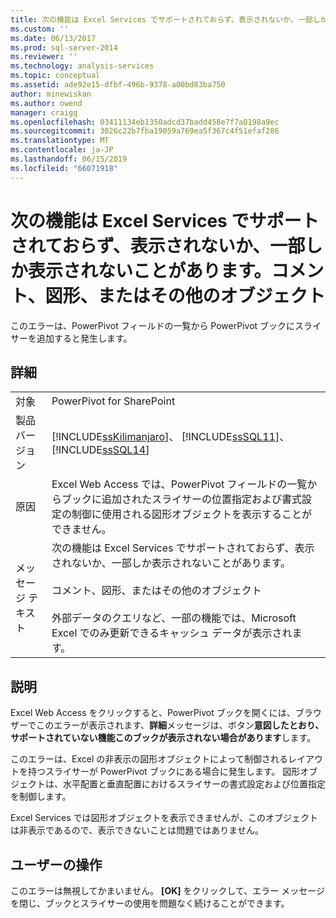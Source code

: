 ```yaml
---
title: 次の機能は Excel Services でサポートされておらず、表示されないか、一部しか表示されないことがあります。コメント、図形、またはその他のオブジェクト |Microsoft Docs
ms.custom: ''
ms.date: 06/13/2017
ms.prod: sql-server-2014
ms.reviewer: ''
ms.technology: analysis-services
ms.topic: conceptual
ms.assetid: ade92e15-dfbf-496b-9378-a00bd83ba750
author: minewiskan
ms.author: owend
manager: craigg
ms.openlocfilehash: 03411134eb1350adcd37badd458e7f7a0198a9ec
ms.sourcegitcommit: 3026c22b7fba19059a769ea5f367c4f51efaf286
ms.translationtype: MT
ms.contentlocale: ja-JP
ms.lasthandoff: 06/15/2019
ms.locfileid: "66071918"
---
```

# <a name="the-following-features-are-not-supported-by-excel-services-and-may-not-display-or-may-display-only-partially-comments-shapes-or-other-objects"></a>次の機能は Excel Services でサポートされておらず、表示されないか、一部しか表示されないことがあります。コメント、図形、またはその他のオブジェクト
  このエラーは、PowerPivot フィールドの一覧から PowerPivot ブックにスライサーを追加すると発生します。  
  
## <a name="details"></a>詳細  
  
|||  
|-|-|  
|対象|PowerPivot for SharePoint|  
|製品バージョン|[!INCLUDE[ssKilimanjaro](../../includes/sskilimanjaro-md.md)]、 [!INCLUDE[ssSQL11](../../includes/sssql11-md.md)]、 [!INCLUDE[ssSQL14](../../includes/sssql14-md.md)]|  
|原因|Excel Web Access では、PowerPivot フィールドの一覧からブックに追加されたスライサーの位置指定および書式設定の制御に使用される図形オブジェクトを表示することができません。|  
|メッセージ テキスト|次の機能は Excel Services でサポートされておらず、表示されないか、一部しか表示されないことがあります。<br /><br /> コメント、図形、またはその他のオブジェクト<br /><br /> 外部データのクエリなど、一部の機能では、Microsoft Excel でのみ更新できるキャッシュ データが表示されます。|  
  
## <a name="explanation"></a>説明  
 Excel Web Access をクリックすると、PowerPivot ブックを開くには、ブラウザーでこのエラーが表示されます、**詳細**メッセージは、ボタン**意図したとおり、サポートされていない機能このブックが表示されない場合があります**します。  
  
 このエラーは、Excel の非表示の図形オブジェクトによって制御されるレイアウトを持つスライサーが PowerPivot ブックにある場合に発生します。 図形オブジェクトは、水平配置と垂直配置におけるスライサーの書式設定および位置指定を制御します。  
  
 Excel Services では図形オブジェクトを表示できませんが、このオブジェクトは非表示であるので、表示できないことは問題ではありません。  
  
## <a name="user-action"></a>ユーザーの操作  
 このエラーは無視してかまいません。 **[OK]** をクリックして、エラー メッセージを閉じ、ブックとスライサーの使用を問題なく続けることができます。  
  
  

